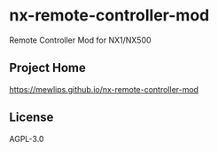 # nx-remote-controller-mod

Remote Controller Mod for NX1/NX500

## Project Home

https://mewlips.github.io/nx-remote-controller-mod

## License

AGPL-3.0
